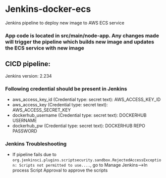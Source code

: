 # Jenkins-docker-ecs
Jenkins pipeline to deploy new image to AWS ECS service

### App code is located in src/main/node-app. Any changes made will trigger the pipeline which builds new image and updates the ECS service with new image

## CICD pipeline:

Jenkins version: 2.234

### Following credential should be present in Jenkins

* aws_access_key_id (Credential type: secret text): AWS_ACCESS_KEY_ID
* aws_access_key (Credential type: secret text): AWS_ACCESS_SECRET_KEY
* dockerhub_username (Credential type: secret text): DOCKERHUB USERNAME
* dockerhub_pw (Credential type: secret text): DOCKERHUB REPO PASSWORD

### Jenkins Troubleshooting

* If pipeline fails due to `org.jenkinsci.plugins.scriptsecurity.sandbox.RejectedAccessException: Scripts not permitted to use....`, go to Manage Jenkins-->In process Script Approval to approve the scripts 